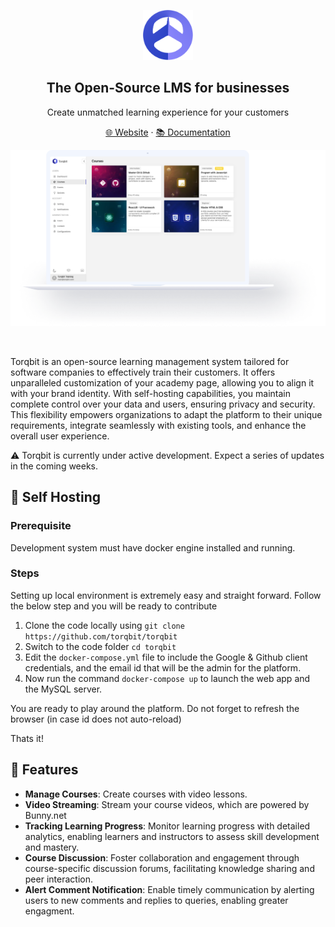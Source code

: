 <br /><br />

<p align="center">
  <a href="https://www.torqbit.com">
    <img src="./public/img/brand/torqbit-icon.png"" width="80px" alt="Torqbit logo" />
  </a>
</p>
<h2 align="center" >The Open-Source LMS for businesses</h3>
<p align="center">Create unmatched learning experience for your  customers</p>

<p align="center"><a href="https://torqbit.com">🌐 Website</a> · <a href="https://torqbit.com/docs">📚 Documentation</a>

<p align="center">
  <a href="https://www.torqbit.com.com">
    <picture>
      <source media="(prefers-color-scheme: dark)" srcset="./public/readme/torqbit-dark.png">
      <source media="(prefers-color-scheme: light)" srcset="./public/readme/torqbit-light.png">
      <img src="./public/readme/torqbit-os-hero.png" alt="Companies view" />
    </picture>
  </a>
</p>

<br>

Torqbit is an open-source learning management system tailored for software companies to effectively train their customers. It offers unparalleled customization of your academy page, allowing you to align it with your brand identity. With self-hosting capabilities, you maintain complete control over your data and users, ensuring privacy and security. This flexibility empowers organizations to adapt the platform to their unique requirements, integrate seamlessly with existing tools, and enhance the overall user experience.


⚠️ Torqbit is currently under active development. Expect a series of updates in the coming weeks.

## 🍙 Self Hosting

### Prerequisite

Development system must have docker engine installed and running.

### Steps

Setting up local environment is extremely easy and straight forward. Follow the below step and you will be ready to contribute

1. Clone the code locally using `git clone https://github.com/torqbit/torqbit`
1. Switch to the code folder `cd torqbit`
1. Edit the `docker-compose.yml` file to include the Google & Github client credentials, and the email id that will be the admin for the platform.
1. Now run the command `docker-compose up` to launch the web app and the MySQL server.

You are ready to play around the platform. Do not forget to refresh the browser (in case id does not auto-reload)

Thats it!

## 🚀 Features

- **Manage Courses**: Create courses with video lessons.
- **Video Streaming**: Stream your course videos, which are powered by Bunny.net
- **Tracking Learning Progress**: Monitor learning progress with detailed analytics, enabling learners and instructors to assess skill development and mastery.
- **Course Discussion**: Foster collaboration and engagement through course-specific discussion forums, facilitating knowledge sharing and peer interaction.
- **Alert Comment Notification**: Enable timely communication by alerting users to new comments and replies to queries, enabling greater engagment.
